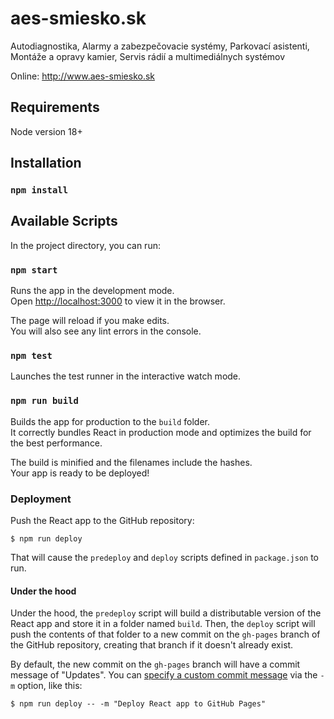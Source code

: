 # aes-smiesko.sk

Autodiagnostika, Alarmy a zabezpečovacie systémy, Parkovací asistenti, Montáže a opravy kamier, Servis rádií a multimediálnych systémov

Online: http://www.aes-smiesko.sk

## Requirements

Node version 18+

## Installation

### `npm install`

## Available Scripts

In the project directory, you can run:

### `npm start`

Runs the app in the development mode.<br />
Open [http://localhost:3000](http://localhost:3000) to view it in the browser.

The page will reload if you make edits.<br />
You will also see any lint errors in the console.

### `npm test`

Launches the test runner in the interactive watch mode.

### `npm run build`

Builds the app for production to the `build` folder.<br />
It correctly bundles React in production mode and optimizes the build for the best performance.

The build is minified and the filenames include the hashes.<br />
Your app is ready to be deployed!

### Deployment

Push the React app to the GitHub repository:

```shell
$ npm run deploy
```

That will cause the `predeploy` and `deploy` scripts defined in `package.json` to run.

#### Under the hood

Under the hood, the `predeploy` script will build a distributable version of the React app and store it in a folder named `build`. Then, the `deploy` script will push the contents of that folder to a new commit on the `gh-pages` branch of the GitHub repository, creating that branch if it doesn't already exist.

By default, the new commit on the `gh-pages` branch will have a commit message of "Updates". You can [specify a custom commit message](https://github.com/gitname/react-gh-pages/issues/80#issuecomment-1042449820) via the `-m` option, like this:

```shell
$ npm run deploy -- -m "Deploy React app to GitHub Pages"
```